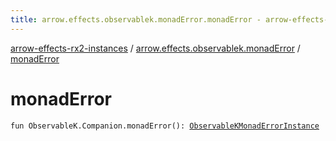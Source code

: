 ```yaml
---
title: arrow.effects.observablek.monadError.monadError - arrow-effects-rx2-instances
---
```


[arrow-effects-rx2-instances](../index.html) / [arrow.effects.observablek.monadError](index.html) / [monadError](./monad-error.html)

# monadError

`fun ObservableK.Companion.monadError(): `[`ObservableKMonadErrorInstance`](../arrow.effects/-observable-k-monad-error-instance/index.html)